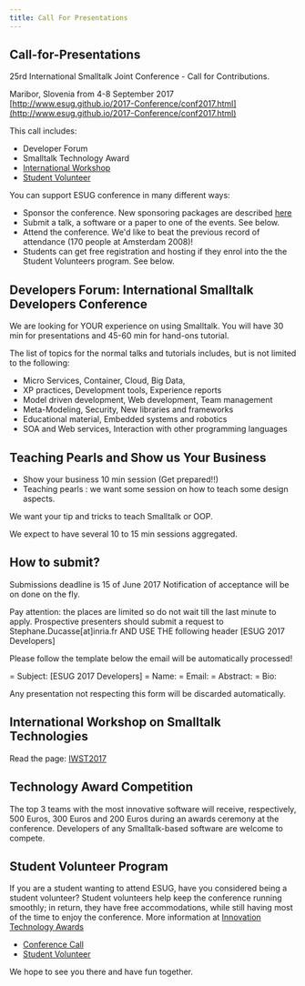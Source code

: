 ```yaml
---
title: Call For Presentations
---
```


## Call-for-Presentations

25rd International Smalltalk Joint Conference - Call for Contributions.

Maribor, Slovenia from 4-8 September 2017 [http://www.esug.github.io/2017-Conference/conf2017.html](http://www.esug.github.io/2017-Conference/conf2017.html)


This call includes:

- Developer Forum
- Smalltalk Technology Award
- [International Workshop](cfpIWST2017.html)
- [Student Volunteer](callForStudents2017.html)

You can support ESUG conference in many different ways:

- Sponsor the conference. New sponsoring packages are described [here](../become_sponsor.html)
- Submit a talk, a software or a paper to one of the events. See below.
- Attend the conference. We'd like to beat the previous record of attendance (170 people at Amsterdam 2008)!
- Students can get free registration and hosting if they enrol into the the Student Volunteers program. See below.


## Developers Forum: International Smalltalk Developers Conference

We are looking for YOUR experience on using Smalltalk. You will have 30 min for presentations and 45-60 min for hand-ons tutorial.


The list of topics for the normal talks and tutorials includes, but is not limited to the following:
- Micro Services, Container, Cloud, Big Data,
- XP practices, Development tools, Experience reports
- Model driven development, Web development, Team management
- Meta-Modeling, Security, New libraries and frameworks
- Educational material, Embedded systems and robotics
- SOA and Web services, Interaction with other programming languages


## Teaching Pearls and Show us Your Business

- Show your business 10 min session (Get prepared!!)
- Teaching pearls : we want some session on how to teach some design aspects.

We want your tip and tricks to teach Smalltalk or OOP.

We expect to have several 10 to 15 min sessions aggregated.


## How to submit?

Submissions deadline is 15 of June 2017 Notification of acceptance will be on done on the fly.

Pay attention: the places are limited so do not wait till the last minute to apply. Prospective presenters should submit a request to Stephane.Ducasse[at]inria.fr AND USE THE following header [ESUG 2017 Developers] 

Please follow the template below the email will be automatically processed!

= Subject: [ESUG 2017 Developers]
= Name:
= Email:
= Abstract:
= Bio:

Any presentation not respecting this form will be discarded automatically.

## International Workshop on Smalltalk Technologies

Read the page: [IWST2017](cfpIWST2017.html)


## Technology Award Competition

The top 3 teams with the most innovative software will receive, respectively, 500 Euros, 300 Euros and 200 Euros during an awards ceremony at the conference. Developers of any Smalltalk-based software are welcome to compete.


## Student Volunteer Program

If you are a student wanting to attend ESUG, have you considered being a student volunteer? Student volunteers help keep the conference running smoothly; in return, they have free accommodations, while still having most of the time to enjoy the conference. More information at [Innovation Technology Awards](innovationAwards2017.html)

- [Conference Call](conf2017.html)
- [Student Volunteer](callForStudents2017.html)

We hope to see you there and have fun together.
